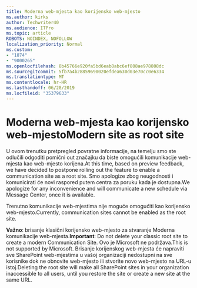 ```yaml
---
title: Moderna web-mjesta kao korijensko web-mjesto
ms.author: kirks
author: Techwriter40
ms.audience: ITPro
ms.topic: article
ROBOTS: NOINDEX, NOFOLLOW
localization_priority: Normal
ms.custom:
- "1874"
- "9000265"
ms.openlocfilehash: 8b45766e920fa5bd6eab8abc6ef808ae978808dc
ms.sourcegitcommit: 5fb7a4b28859690020efdea630d03e70cc0e6334
ms.translationtype: MT
ms.contentlocale: hr-HR
ms.lasthandoff: 06/28/2019
ms.locfileid: "35379633"
---
```

# <a name="modern-site-as-root-site"></a><span data-ttu-id="1e42d-102">Moderna web-mjesta kao korijensko web-mjesto</span><span class="sxs-lookup"><span data-stu-id="1e42d-102">Modern site as root site</span></span>

<span data-ttu-id="1e42d-103">U ovom trenutku pretpregled povratne informacije, na temelju smo ste odlučili odgoditi pomični out značajku da biste omogućili komunikacije web-mjesta kao web-mjesto korijena.</span><span class="sxs-lookup"><span data-stu-id="1e42d-103">At this time, based on preview feedback, we have decided to postpone rolling out the feature to enable a communication site as a root site.</span></span> <span data-ttu-id="1e42d-104">Smo apologize zbog neugodnosti i komunicirati će novi raspored putem centra za poruku kada je dostupna.</span><span class="sxs-lookup"><span data-stu-id="1e42d-104">We apologize for any inconvenience and will communicate a new schedule via Message Center, once it is available.</span></span>

<span data-ttu-id="1e42d-105">Trenutno komunikacije web-mjestima nije moguće omogućiti kao korijensko web-mjesto.</span><span class="sxs-lookup"><span data-stu-id="1e42d-105">Currently, communication sites cannot be enabled as the root site.</span></span>

<span data-ttu-id="1e42d-106">**Važno**: brisanje klasični korijensko web-mjesto za stvaranje Moderna komunikacije web-mjesta.</span><span class="sxs-lookup"><span data-stu-id="1e42d-106">**Important**: Do not delete your classic root site to create a modern Communication Site.</span></span> <span data-ttu-id="1e42d-107">Ovo je Microsoft ne podržava.</span><span class="sxs-lookup"><span data-stu-id="1e42d-107">This is not supported by Microsoft.</span></span> <span data-ttu-id="1e42d-108">Brisanje korijenskog web-mjesta će napraviti sve SharePoint web-mjestima u vašoj organizaciji nedostupni na sve korisnike dok ne obnovite web-mjesto ili stvorite novo web-mjesto na URL-u istoj.</span><span class="sxs-lookup"><span data-stu-id="1e42d-108">Deleting the root site will make all SharePoint sites in your organization inaccessible to all users, until you restore the site or create a new site at the same URL.</span></span>
